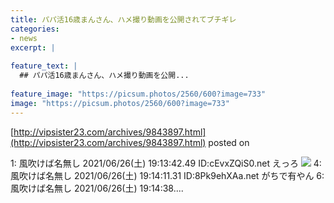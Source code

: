 ```yaml
---
title: パパ活16歳まんさん、ハメ撮り動画を公開されてブチギレ
categories:
- news
excerpt: |
  
feature_text: |
  ## パパ活16歳まんさん、ハメ撮り動画を公開...
  
feature_image: "https://picsum.photos/2560/600?image=733"
image: "https://picsum.photos/2560/600?image=733"
---
```


[http://vipsister23.com/archives/9843897.html](http://vipsister23.com/archives/9843897.html)
posted on 

<!--more-->

1: 風吹けば名無し 2021/06/26(土) 19:13:42.49 ID:cEvxZQiS0.net えっろ ![](https://livedoor.blogimg.jp/vipsister23/imgs/b/2/b272e0ed.jpg) 4: 風吹けば名無し 2021/06/26(土) 19:14:11.31 ID:8Pk9ehXAa.net がちで有やん 6: 風吹けば名無し 2021/06/26(土) 19:14:38....
